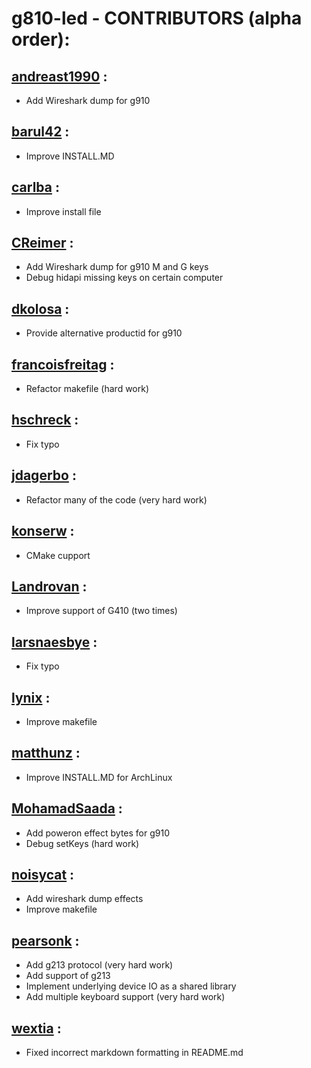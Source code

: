# g810-led - CONTRIBUTORS (alpha order):

## [andreast1990](https://github.com/andreast1990) :
* Add Wireshark dump for g910

## [barul42](https://github.com/barul42) :
* Improve INSTALL.MD

## [carlba](https://github.com/carlba) :
* Improve install file

## [CReimer](https://github.com/CReimer) :
* Add Wireshark dump for g910 M and G keys
* Debug hidapi missing keys on certain computer

## [dkolosa](https://github.com/dkolosa) :
* Provide alternative productid for g910

## [francoisfreitag](https://github.com/francoisfreitag) :
* Refactor makefile (hard work)

## [hschreck](https://github.com/hschreck) :
* Fix typo

## [jdagerbo](https://github.com/jdagerbo) :
* Refactor many of the code (very hard work)

## [konserw](https://github.com/konserw) :
* CMake cupport

## [Landrovan](https://github.com/Landrovan) :
* Improve support of G410 (two times)

## [larsnaesbye](https://github.com/larsnaesbye) :
* Fix typo

## [lynix](https://github.com/lynix) :
* Improve makefile

## [matthunz](https://github.com/matthunz) :
* Improve INSTALL.MD for ArchLinux

## [MohamadSaada](https://github.com/MohamadSaada) :
* Add poweron effect bytes for g910
* Debug setKeys (hard work)

## [noisycat](https://github.com/noisycat) :
* Add wireshark dump effects
* Improve makefile

## [pearsonk](https://github.com/pearsonk) :
* Add g213 protocol (very hard work)
* Add support of g213
* Implement underlying device IO as a shared library
* Add multiple keyboard support (very hard work)

## [wextia](https://github.com/wextia) :
* Fixed incorrect markdown formatting in README.md
